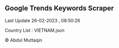 

## Google Trends Keywords Scraper 
 
Last Update 26-02-2023 , 08:50:26

Country List :
VIETNAM.json



© Abdul Muttaqin 
